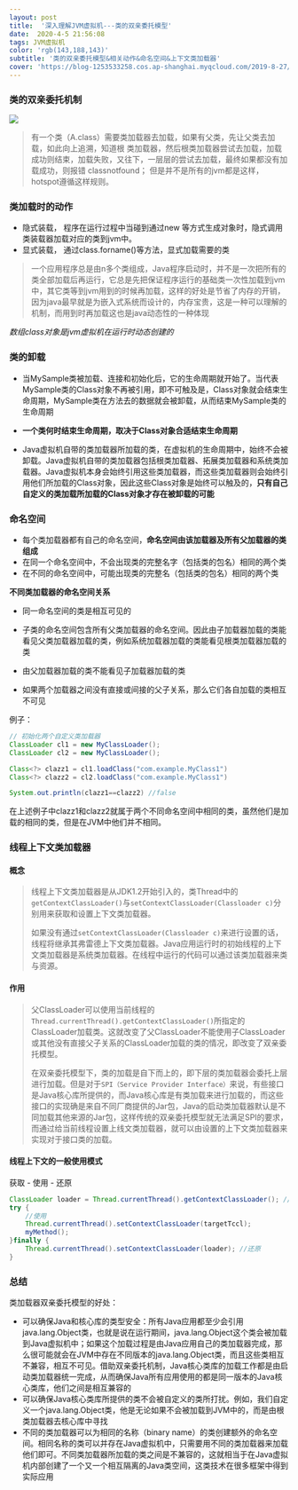 ```yaml
---
layout: post
title:  '深入理解JVM虚拟机---类的双亲委托模型'
date:  2020-4-5 21:56:08
tags: JVM虚拟机
color: 'rgb(143,188,143)'
subtitle: '类的双亲委托模型&相关动作&命名空间&上下文类加载器'
cover: 'https://blog-1253533258.cos.ap-shanghai.myqcloud.com/2019-8-27/classloader_1.png'
---
```


### 类的双亲委托机制

![](https://blog-1253533258.cos.ap-shanghai.myqcloud.com/2019-8-27/classloader_1.png)

> 有一个类（A.class）需要类加载器去加载，如果有父类，先让父类去加载，如此向上追溯，知道根 类加载器，然后根类加载器尝试去加载，加载成功则结束，加载失败，又往下，一层层的尝试去加载，最终如果都没有加载成功，则报错
> classnotfound；
> 但是并不是所有的jvm都是这样，hotspot遵循这样规则。



### 类加载时的动作

- 隐式装载， 程序在运行过程中当碰到通过new 等方式生成对象时，隐式调用类装载器加载对应的类到jvm中。
- 显式装载， 通过class.forname()等方法，显式加载需要的类

> 一个应用程序总是由n多个类组成，Java程序启动时，并不是一次把所有的类全部加载后再运行，它总是先把保证程序运行的基础类一次性加载到jvm中，其它类等到jvm用到的时候再加载，这样的好处是节省了内存的开销，因为java最早就是为嵌入式系统而设计的，内存宝贵，这是一种可以理解的机制，而用到时再加载这也是java动态性的一种体现



*数组class对象是jvm虚拟机在运行时动态创建的*

### 类的卸载

- 当MySample类被加载、连接和初始化后，它的生命周期就开始了。当代表MySample类的Class对象不再被引用，即不可触及是，Class对象就会结束生命周期，MySample类在方法去的数据就会被卸载，从而结束MySample类的生命周期

- **一个类何时结束生命周期，取决于Class对象合适结束生命周期**

- Java虚拟机自带的类加载器所加载的类，在虚拟机的生命周期中，始终不会被卸载。Java虚拟机自带的类加载器包括根类加载器、拓展类加载器和系统类加载器。Java虚拟机本身会始终引用这些类加载器，而这些类加载器则会始终引用他们所加载的Class对象，因此这些Class对象是始终可以触及的，**只有自己自定义的类加载所加载的Class对象才存在被卸载的可能**

  

### 命名空间

- 每个类加载器都有自己的命名空间，**命名空间由该加载器及所有父加载器的类组成**
- 在同一个命名空间中，不会出现类的完整名字（包括类的包名）相同的两个类
- 在不同的命名空间中，可能出现类的完整名（包括类的包名）相同的两个类

**不同类加载器的命名空间关系**

- 同一命名空间的类是相互可见的

- 子类的命名空间包含所有父类加载器的命名空间。因此由子加载器加载的类能看见父类加载器加载的类，例如系统加载器加载的类能看见根类加载器加载的类
- 由父加载器加载的类不能看见子加载器加载的类
- 如果两个加载器之间没有直接或间接的父子关系，那么它们各自加载的类相互不可见

例子：

```java
// 初始化两个自定义类加载器
ClassLoader cl1 = new MyClassLoader();
ClassLoader cl2 = new MyClassLoader();

Class<?> clazz1 = cl1.loadClass("com.example.MyClass1")
Class<?> clazz2 = cl2.loadClass("com.example.MyClass1")

System.out.println(clazz1==clazz2) //false
```

在上述例子中clazz1和clazz2就属于两个不同命名空间中相同的类，虽然他们是加载的相同的类，但是在JVM中他们并不相同。



### 线程上下文类加载器

#### 概念

> 线程上下文类加载器是从JDK1.2开始引入的，类Thread中的`getContextClassLoader()`与`setContextClassLoader(Classloader c)`分别用来获取和设置上下文类加载器。
>
> 如果没有通过`setContextClassLoader(Classloader c)`来进行设置的话，线程将继承其弗雷德上下文类加载器。Java应用运行时的初始线程的上下文类加载器是系统类加载器。在线程中运行的代码可以通过该类加载器来类与资源。



#### 作用

> 父ClassLoader可以使用当前线程的`Thread.currentThread().getContextClassLoader()`所指定的ClassLoader加载类。这就改变了父ClassLoader不能使用子ClassLoader或其他没有直接父子关系的ClassLoader加载的类的情况，即改变了双亲委托模型。
>
> 在双亲委托模型下，类的加载是自下而上的，即下层的类加载器会委托上层进行加载。但是对于`SPI（Service Provider Interface）`来说，有些接口是Java核心库所提供的，而Java核心库是有类加载来进行加载的，而这些接口的实现确是来自不同厂商提供的Jar包，Java的启动类加载器默认是不同加载其他来源的Jar包，这样传统的双亲委托模型就无法满足SPI的要求，而通过给当前线程设置上线文类加载器，就可以由设置的上下文类加载器来实现对于接口类的加载。



#### 线程上下文的一般使用模式

获取 - 使用 - 还原

```java
ClassLoader loader = Thread.currentThread().getContextClassLoader(); //获取
try {
    //使用
    Thread.currentThread().setContextClassLoader(targetTccl);
    myMethod();
}finally {
    Thread.currentThread().setContextClassLoader(loader); //还原
}
```



### 总结

类加载器双亲委托模型的好处：

- 可以确保Java和核心库的类型安全：所有Java应用都至少会引用java.lang.Object类，也就是说在运行期间，java.lang.Object这个类会被加载到Java虚拟机中；如果这个加载过程是由Java应用自己的类加载器完成，那么很可能就会在JVM中存在不同版本的java.lang.Object类，而且这些类相互不兼容，相互不可见。借助双亲委托机制，Java核心类库的加载工作都是由启动类加载器统一完成，从而确保Java所有应用使用的都是同一版本的Java核心类库，他们之间是相互兼容的
- 可以确保Java核心类库所提供的类不会被自定义的类所打扰。例如，我们自定义一个java.lang.Object类，他是无论如果不会被加载到JVM中的，而是由根类加载器去核心库中寻找
- 不同的类加载器可以为相同的名称（binary name）的类创建额外的命名空间。相同名称的类可以并存在Java虚拟机中，只需要用不同的类加载器来加载他们即可。不同类加载器所加载的类之间是不兼容的，这就相当于在Java虚拟机内部创建了一个又一个相互隔离的Java类空间，这类技术在很多框架中得到实际应用